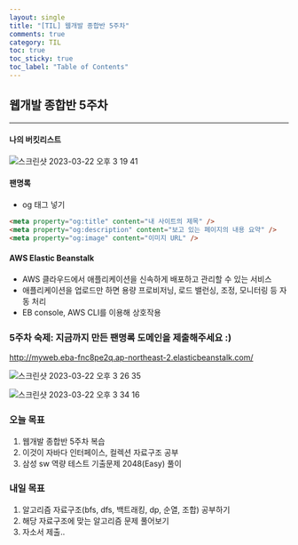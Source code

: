 ```yaml
---
layout: single
title: "[TIL] 웹개발 종합반 5주차"
comments: true
category: TIL
toc: true
toc_sticky: true
toc_label: "Table of Contents"
---
```


## 웹개발 종합반 5주차

---

####  나의 버킷리스트

![스크린샷 2023-03-22 오후 3 19 41](https://user-images.githubusercontent.com/97949070/226823222-4a3b0a0e-cc8f-4653-a335-047ea594e24e.png)


####  팬명록
* og 태그 넣기

```html
<meta property="og:title" content="내 사이트의 제목" /> 
<meta property="og:description" content="보고 있는 페이지의 내용 요약" />
<meta property="og:image" content="이미지 URL" />
```

#### AWS Elastic Beanstalk
* AWS 클라우드에서 애플리케이션을 신속하게 배포하고 관리할 수 있는 서비스
* 애플리케이션을 업로드만 하면 용량 프로비저닝, 로드 밸런싱, 조정, 모니터링 등 자동 처리
* EB console, AWS CLI를 이용해 상호작용

### 5주차 숙제: 지금까지 만든 팬명록 도메인을 제출해주세요 :)
http://myweb.eba-fnc8pe2q.ap-northeast-2.elasticbeanstalk.com/

![스크린샷 2023-03-22 오후 3 26 35](https://user-images.githubusercontent.com/97949070/226823284-67b2cf5f-6e55-4be2-82b1-03b9e5580346.png)

![스크린샷 2023-03-22 오후 3 34 16](https://user-images.githubusercontent.com/97949070/226823301-e39a92b2-5d94-4680-8795-cfed6593e609.png)



### 오늘 목표
1. 웹개발 종합반 5주차 복습
2. 이것이 자바다 인터페이스, 컬렉션 자료구조 공부
3. 삼성 sw 역량 테스트 기출문제 2048(Easy) 풀이

### 내일 목표
1. 알고리즘 자료구조(bfs, dfs, 백트래킹, dp, 순열, 조합) 공부하기
2. 해당 자료구조에 맞는 알고리즘 문제 풀어보기
3. 자소서 제출..
